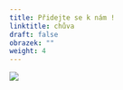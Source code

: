 ```yaml
---
title: Přidejte se k nám !
linktitle: chůva
draft: false
obrazek: ""
weight: 4
---
```

![](/assets/media/inzerat-3-.jpg)